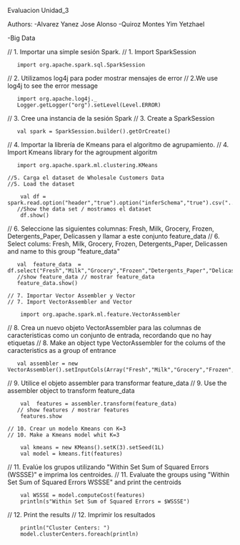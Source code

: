 
Evaluacion Unidad_3


Authors:
-Alvarez Yanez Jose Alonso 
-Quiroz Montes Yim Yetzhael 

-Big Data


   // 1. Importar una simple sesión Spark.
   // 1. Import SparkSession 
~~~
   import org.apache.spark.sql.SparkSession
~~~
   // 2. Utilizamos log4j para poder mostrar mensajes de error
   // 2.We use log4j to see the error message
~~~
   import org.apache.log4j._ 
   Logger.getLogger("org").setLevel(Level.ERROR)
~~~
   // 3. Cree una instancia de la sesión Spark
   // 3. Create a SparkSession
~~~
   val spark = SparkSession.builder().getOrCreate()
~~~
   // 4. Importar la librería de Kmeans para el algoritmo de agrupamiento.
   // 4. Import Kmeans library for the agroupment algoritm 
~~~
   import org.apache.spark.ml.clustering.KMeans
~~~
    //5. Carga el dataset de Wholesale Customers Data
    //5. Load the dataset
~~~
    val df = spark.read.option("header","true").option("inferSchema","true").csv("../Evaluation/Wholesale_customers_data.csv")
   //Show the data set / mostramos el dataset
    df.show()
~~~
   // 6. Seleccione las siguientes columnas: Fresh, Milk, Grocery, Frozen, Detergents_Paper, Delicassen y llamar a este conjunto feature_data
   // 6. Select colums: Fresh, Milk, Grocery, Frozen, Detergents_Paper, Delicassen and name to this group "feature_data"
~~~
   val  feature_data  = df.select("Fresh","Milk","Grocery","Frozen","Detergents_Paper","Delicassen")
   //show feature_data // mostrar feature_data 
   feature_data.show()
~~~
    // 7. Importar Vector Assembler y Vector
    // 7. Import VectorAssembler and Vector
~~~
    import org.apache.spark.ml.feature.VectorAssembler
~~~
   // 8. Crea un nuevo objeto VectorAssembler para las columnas de caracteristicas como un conjunto de entrada, recordando que no hay etiquetas
   // 8. Make an object type VectorAssembler for the colums of the caracteristics as a group of entrance
~~~
   val assembler = new VectorAssembler().setInputCols(Array("Fresh","Milk","Grocery","Frozen","Detergents_Paper","Delicassen")).setOutputCol("features")
~~~
   // 9. Utilice el objeto assembler para transformar feature_data
   // 9. Use the assembler object to transform feature_data
~~~
    val  features = assembler.transform(feature_data)
   // show features / mostrar features
    features.show
~~~
    // 10. Crear un modelo Kmeans con K=3
    // 10. Make a Kmeans model whit K=3
~~~
    val kmeans = new KMeans().setK(3).setSeed(1L)
    val model = kmeans.fit(features)
~~~   
   // 11. Evalúe  los grupos utilizando "Within Set Sum of Squared Errors (WSSSE)" e imprima los centroides.
   // 11. Evaluate the groups using "Within Set Sum of Squared Errors WSSSE" and print the centroids
~~~
    val WSSSE = model.computeCost(features)
    println(s"Within Set Sum of Squared Errors = $WSSSE")
~~~
   // 12. Print the results
   // 12. Imprimir los resultados
~~~
    println("Cluster Centers: ")
    model.clusterCenters.foreach(println)
~~~